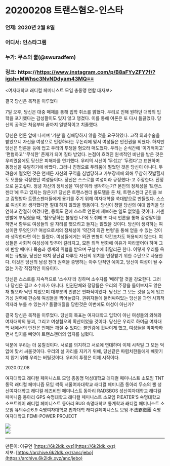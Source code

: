 # 20200208 트랜스혐오-인스타
### 언제: 2020년 2월 8일
### 어디서: 인스타그램
### 누가: 무소의 뿔(@swuradfem)
### 링크: https://https://www.instagram.com/p/B8aFYyZFY7f/?igsh=MWhsc3NvNDdyam43MQ==

<여자대학교 래디컬 페미니스트 모임 총동맹 연합 대자보>

결국 당신은 목적을 이루었다

7일 오후, 당신은 대중 매체를 통해 입학 취소를 밝혔다. 우리로 인해 원하던 대학의 입학을 포기했다는 감성팔이도 잊지 않고 챙겼다. 이를 통해 여론은 또 다시 들끓었다. 당신의 공격은 처음부터 끝까지 일방적이고 치졸했다.

당신은 언론 앞에 나서며 ‘기분’을 침해당하지 않을 것을 요구하였다. 고작 외과수술을 받았으니 자신을 여성으로 인정하라는 무논리에 맞서 여성들은 안전권을 외쳤다. 하지만 당신은 언론을 등에 업고 우리의 투쟁을 혐오라 매도했다. 우리는 순식간에 ‘이기적이고’ ‘편협하고’ ‘무식한’ 존재가 되어 질타 받았다. 논점이 흐려진 원색적인 비난을 받은 것은 우리였음에도 당신은 피해자를 연기했다. 우리의 시선이 ‘무섭고’ ‘두렵다’고 표현하며 동정심을 유발하기에 바빴다. 그러나 진정으로 두려움에 떨었던 것은 당신이 아니다. 두려움에 떨었던 것은 언제든 자신의 구역을 침범당하고 가부장제에 의해 무참히 짓밟힐지도 모름을 걱정했던 여성들이다. 
당신은 스스로를 여성이라 규정했다-고 주장한다. 진정으로 묻고싶다. 정녕 자신의 정체성을 ‘여성’이라 생각하는가? 본인의 정체성을 ‘트랜스젠더’에 두고 있지는 않은가? 당신은 트랜스젠더 롤모델을 둔 채, 트랜스젠더 군인을 보고 감명받아 트랜스젠더들에게 용기를 주기 위해 여자대학을 쑥대밭으로 만들었다. 스스로 여성이라 생각했다면 절대 하지 않았을 행동이다. 당신이 정말 당신의 여대 합격을 당연하고 간절히 여겼다면, 등록도 전에 스스로 언론에 제보하는 일도 없었을 것이다. 거센 반발에 부딪혔을 때, ‘혐오당하는 불쌍한 나’에 도취해 또 다시 언론을 통해 감성팔이를 하면서 함부로 여성들의 설 자리를 뺏으려고 들지는 않았을 것이다. 
당신이 생각하는 여성이란 무엇인가? 여성으로서의 정체성이 ‘약간의 외관 변형’을 통해 얻을 수 있는 것이라 생각한다면 이는 틀렸다. 여성들에게는 외관 변형이 약간조차도 허용되지 않는다. 여성들은 사회적 여성성에 맞추어 길러지고, 모든 외적 변화에 이유가 따라붙어야 하며 그에 반할 때마다 목숨과 생계의 위협을 받으며 구설수에 휘말리곤 한다. 이렇게 우리를 옥죄는 규범을, 당신은 마치 장난감 다루듯 자신의 위치를 인정받기 위한 수단으로 사용한다. 이것은 당신의 남성 젠더 권력을 증명하는 아주 단적인 예이고, 당신이 여성이 될 수 없는 가장 직접적인 이유이다.

당신은 스스로를 지속적으로 ‘소수자’라 칭하며 소수자를 ‘배려’할 것을 강요한다. 그러나 당신은 결코 소수자가 아니다. 인권단체와 정당들은 우리의 주장을 들어보지도 않은 채 혐오라 낙인 지었으며 대부분의 언론은 편파적이었다. 당신은 그 모든 것을 등에 업고 기성 권력에 편승해 여성들을 찍어눌렀다. 권위자들에 둘러싸여있는 당신을 과연 사회적 약자라 부를 수 있는가? 돌팔매질을 당한것은 이번에도 여성이 아닌가?

결국 당신은 목적을 이루었다. 당신의 목표는 여자대학교 입학이 아닌 여성들의 와해와 여자대학의 붕괴, 그리고 여성혐오의 확산이었을 것이다. 당신은 우리로 하여금 여자대학 내에서의 안전은 언제든 깨질 수 있다는 불안감에 휩싸이게 했고, 여성들을 악마화하면서 입지를 빼앗아 트랜스젠더의 입지를 넓혔다.

덕분에 우리는 더 뭉칠것이다. 서로를 의지하고 서로에 연대하며 이제 시작일 그 모든 억압에 맞서 싸울것이다. 우리의 설 자리를 지키기 위해, 당신같은 파렴치한들에게 빼앗기지 않기 위해 우리는 버틸것이다. 우리의 투쟁은 이제 시작이다.

2020.02.08

여자대학교 래디컬 페미니스트 모임 총동맹
덕성대학교 래디컬 페미니스트 소모임 TNT
동덕 래디컬 페미니즘 모임 싹둑
서울여자대학교 래디컬 페미니즘 동아리 무소의 뿔
성신여자대학교 래디컬 레즈비언 페미니스트 동아리 RADSBOS
성신여자대학교 래디컬 페미니즘 동아리 GPS
숙명대학교 래디컬 페미니스트 소모임 PIEATER'S
숙명대학교 소프트웨어 래디컬 페미니스트 동아리 BUG
숙명대학교 통계학과 래디컬 페미니스트 소모임 유의수준6.9
숙명여자대학교 법과대학 래디컬페미니스트 모임 不法霸徾團
 숙명여자대학교 FEMI-POWER PROJECT

![](https://archive.6k2ldk.xyz/hate/20200208-trans-insta/1.png)<br>
![](https://archive.6k2ldk.xyz/hate/20200208-trans-insta/2.png)

------------------
만든이: 이규언 [https://6k2ldk.xyz](https://6k2ldk.xyz) <br>
제보: [https://archive.6k2ldk.xyz/anc/jebo](https://archive.6k2ldk.xyz/anc/jebo)
